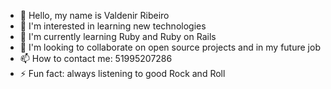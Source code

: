 - 👋 Hello, my name is Valdenir Ribeiro
- 👀 I'm interested in learning new technologies
- 🌱 I'm currently learning Ruby and Ruby on Rails
- 💞️ I'm looking to collaborate on open source projects and in my future job
- 📫 How to contact me: 51995207286
- ⚡ Fun fact: always listening to good Rock and Roll

<!---
valdenirdmribeiro/valdenirdmribeiro is a ✨ special ✨ repository because its `README.md` (this file) appears on your GitHub profile.
You can click the Preview link to take a look at your changes.
--->
